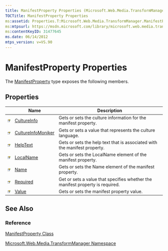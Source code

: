 ```yaml
---
title: ManifestProperty Properties (Microsoft.Web.Media.TransformManager)
TOCTitle: ManifestProperty Properties
ms:assetid: Properties.T:Microsoft.Web.Media.TransformManager.ManifestProperty
ms:mtpsurl: https://msdn.microsoft.com/library/microsoft.web.media.transformmanager.manifestproperty_properties(v=VS.90)
ms:contentKeyID: 31477645
ms.date: 06/14/2012
mtps_version: v=VS.90
---
```


# ManifestProperty Properties

The [ManifestProperty](manifestproperty-class-microsoft-web-media-transformmanager.md) type exposes the following members.

## Properties

||Name|Description|
|--- |--- |--- |
|![Public property](images/Hh125762.pubproperty(en-us,VS.90).gif "Public property")|[CultureInfo](manifestproperty-cultureinfo-property-microsoft-web-media-transformmanager.md)|Gets or sets the culture information for the manifest property.|
|![Public property](images/Hh125762.pubproperty(en-us,VS.90).gif "Public property")|[CultureInfoMoniker](manifestproperty-cultureinfomoniker-property-microsoft-web-media-transformmanager.md)|Gets or sets a value that represents the culture language.|
|![Public property](images/Hh125762.pubproperty(en-us,VS.90).gif "Public property")|[HelpText](manifestproperty-helptext-property-microsoft-web-media-transformmanager.md)|Gets or sets the help text that is associated with the manifest property.|
|![Public property](images/Hh125762.pubproperty(en-us,VS.90).gif "Public property")|[LocalName](manifestproperty-localname-property-microsoft-web-media-transformmanager.md)|Gets or sets the LocalName element of the manifest property.|
|![Public property](images/Hh125762.pubproperty(en-us,VS.90).gif "Public property")|[Name](manifestproperty-name-property-microsoft-web-media-transformmanager.md)|Gets or sets the Name element of the manifest property.|
|![Public property](images/Hh125762.pubproperty(en-us,VS.90).gif "Public property")|[Required](manifestproperty-required-property-microsoft-web-media-transformmanager.md)|Get or sets a value that specifies whether the manifest property is required.|
|![Public property](images/Hh125762.pubproperty(en-us,VS.90).gif "Public property")|[Value](manifestproperty-value-property-microsoft-web-media-transformmanager.md)|Gets or sets the manifest property value.|

## See Also

### Reference

[ManifestProperty Class](manifestproperty-class-microsoft-web-media-transformmanager.md)

[Microsoft.Web.Media.TransformManager Namespace](microsoft-web-media-transformmanager-namespace.md)

